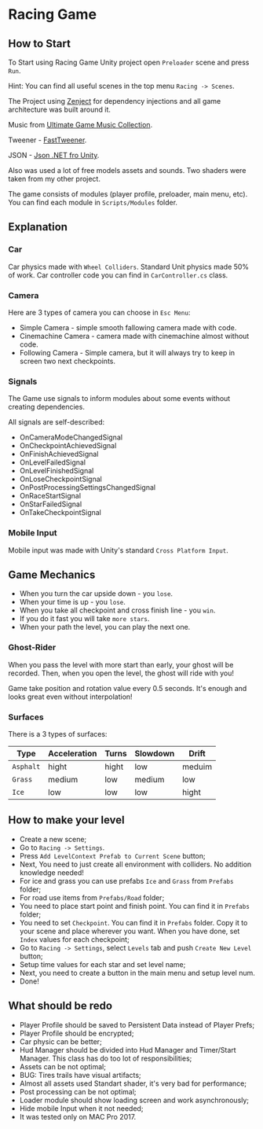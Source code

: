 # Racing Game #

## How to Start ##

To Start using Racing Game Unity project open `Preloader` scene and press `Run`.

Hint: You can find all useful scenes in the top menu `Racing -> Scenes`.

The Project using [Zenject](https://github.com/modesttree/Zenject) for dependency injections and all game architecture was built around it.

Music from [Ultimate Game Music Collection](https://assetstore.unity.com/packages/audio/music/orchestral/ultimate-game-music-collection-37351).

Tweener - [FastTweener](https://assetstore.unity.com/packages/tools/animation/fasttweener-142403).

JSON - [Json .NET fro Unity](https://assetstore.unity.com/packages/tools/input-management/json-net-for-unity-11347).

Also was used a lot of free models assets and sounds. Two shaders were taken from my other project.

The game consists of modules (player profile, preloader, main menu, etc). You can find each module in `Scripts/Modules` folder.


## Explanation ##

### Car ###

Car physics made with `Wheel Colliders`. Standard Unit physics made 50% of work. Car controller code you can find in `CarController.cs` class.

### Camera ###

Here are 3 types of camera you can choose in `Esc Menu`:
* Simple Camera - simple smooth fallowing camera made with code. 
* Cinemachine Camera - camera made with cinemachine almost without code.
* Following Camera - Simple camera, but it will always try to keep in screen two next checkpoints.

### Signals ###

The Game use signals to inform modules about some events without creating dependencies.

All signals are self-described:
* OnCameraModeChangedSignal
* OnCheckpointAchievedSignal
* OnFinishAchievedSignal
* OnLevelFailedSignal
* OnLevelFinishedSignal
* OnLoseCheckpointSignal
* OnPostProcessingSettingsChangedSignal
* OnRaceStartSignal
* OnStarFailedSignal
* OnTakeCheckpointSignal

### Mobile Input ###

Mobile input was made with Unity's standard `Cross Platform Input`.

## Game Mechanics ##

* When you turn the car upside down - you `lose`.
* When your time is up - you `lose`.
* When you take all checkpoint and cross finish line - you `win`.
* If you do it fast you will take `more stars`.
* When your path the level, you can play the next one.

### Ghost-Rider ###

When you pass the level with more start than early, your ghost will be recorded. Then, when you open the level, the ghost will ride with you!

Game take position and rotation value every 0.5 seconds. It's enough and looks great even without interpolation!

### Surfaces ###

There is a 3 types of surfaces:

| Type  | Acceleration | Turns | Slowdown | Drift |
| ------------- | ------------- | ----- | ----- | ----- |
| `Asphalt`  | hight  | hight | low | meduim |
| `Grass`  | medium  | low | medium | low |
| `Ice` | low  | low | low | hight |



## How to make your level ##

* Create a new scene;
* Go to `Racing -> Settings`.
* Press `Add LevelContext Prefab to Current Scene` button;
* Next, You need to just create all environment with colliders. No addition knowledge needed!
* For ice and grass you can use prefabs `Ice` and `Grass` from `Prefabs` folder;
* For road use items from `Prefabs/Road` folder;
* You need to place start point and finish point. You can find it in `Prefabs` folder;
* You need to set `Checkpoint`. You can find it in `Prefabs` folder. Copy it to your scene and place wherever you want. When you have done, set `Index` values for each checkpoint;
* Go to `Racing -> Settings`, select `Levels` tab and push `Create New Level` button;
* Setup time values for each star and set level name;
* Next, you need to create a button in the main menu and setup level num.
* Done!

## What should be redo ##

* Player Profile should be saved to Persistent Data instead of Player Prefs;
* Player Profile should be encrypted;
* Car physic can be better;
* Hud Manager should be divided into Hud Manager and Timer/Start Manager. This class has do too lot of responsibilities;
* Assets can be not optimal;
* BUG: Tires trails have visual artifacts;
* Almost all assets used Standart shader, it's very bad for performance;
* Post processing can be not optimal;
* Loader module should show loading screen and work asynchronously;
* Hide mobile Input when it not needed;
* It was tested only on MAC Pro 2017.
